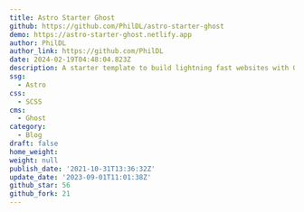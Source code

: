 ```yaml
---
title: Astro Starter Ghost
github: https://github.com/PhilDL/astro-starter-ghost
demo: https://astro-starter-ghost.netlify.app
author: PhilDL
author_link: https://github.com/PhilDL
date: 2024-02-19T04:48:04.823Z
description: A starter template to build lightning fast websites with Ghost and Astro
ssg:
  - Astro
css:
  - SCSS
cms:
  - Ghost
category:
  - Blog
draft: false
home_weight: 
weight: null
publish_date: '2021-10-31T13:36:32Z'
update_date: '2023-09-01T11:01:38Z'
github_star: 56
github_fork: 21
---
```

